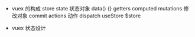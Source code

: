 - vuex 的构成
    store
    state 状态对象  data() {}
    getters         computed
    mutations 修改对象
        commit
    actions 动作
        dispatch
    useStore
    $store

- vuex 状态设计
    
